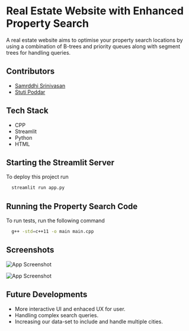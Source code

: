 # Real Estate Website with Enhanced Property Search

A real estate website aims to optimise your property search locations by using a combination of B-trees and priority queues along with segment trees for handling queries.


## Contributors

- [Samrddhi Srinivasan](https://github.com/samrddhi-s)
- [Stuti Poddar](https://github.com/Stuti-Poddar)



## Tech Stack

- CPP
- Streamlit
- Python
- HTML




## Starting the Streamlit Server

To deploy this project run

```bash
  streamlit run app.py
```


## Running the Property Search Code

To run tests, run the following command

```bash
  g++ -std=c++11 -o main main.cpp
```


## Screenshots

![App Screenshot](https://github.com/samrddhi-s/ADSA-Project/assets/118302801/acea216f-aca1-46cd-a19f-1a858ff95006)

![App Screenshot](https://github.com/samrddhi-s/ADSA-Project/assets/118302801/a0bca475-7d14-4bd0-a691-b5476a23ee67)

## Future Developments

- More interactive UI and enhaced UX for user.
- Handling complex search queries.
- Increasing our data-set to include and handle multiple cities.

